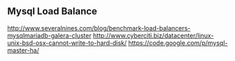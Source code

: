## Mysql Load Balance

<http://www.severalnines.com/blog/benchmark-load-balancers-mysqlmariadb-galera-cluster>
<http://www.cyberciti.biz/datacenter/linux-unix-bsd-osx-cannot-write-to-hard-disk/>
<https://code.google.com/p/mysql-master-ha/>
